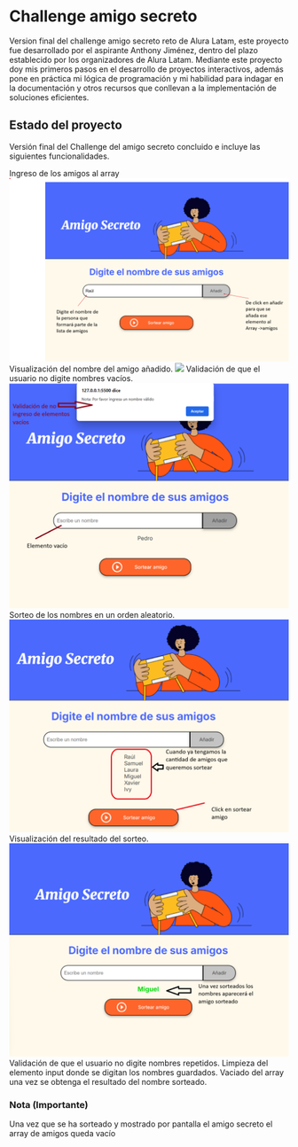 # Challenge amigo secreto
Version final del challenge amigo secreto reto de Alura Latam, este proyecto fue desarrollado por el aspirante Anthony Jiménez, dentro del plazo establecido por los organizadores de Alura Latam. Mediante este proyecto doy mis primeros pasos en el desarrollo de proyectos interactivos, además pone en práctica mi lógica de programación y mi habilidad para indagar en la documentación y otros recursos que conllevan a la implementación de soluciones eficientes.
<h2>Estado del proyecto</h2>
<p>
    Versión final del Challenge del amigo secreto concluido e incluye las siguientes funcionalidades.
    <p>Ingreso de los amigos al array
    <img src = "assets/insertar-amigo.png"></img>
    Visualización del nombre del amigo añadido.
    <img src = "assets/amigo-añadido.png">
    Validación de que el usuario no digite nombres vacíos.
    <img src = "assets/validacion_elementos_vacios.png">
    Sorteo de los nombres en un orden aleatorio.
    <img src = "assets/explicacion-sortear-amigo.png">
    Visualización del resultado del sorteo.
    <img src = "assets/resultado-amigo-sorteado.png">
    Validación de que el usuario no digite nombres repetidos.
    Limpieza del elemento input donde se digitan los nombres guardados.
    Vaciado del array una vez se obtenga el resultado del nombre sorteado.

 <h3>Nota (Importante)</h3>
    Una vez que se ha sorteado y mostrado por pantalla el amigo secreto el array de amigos queda vacío
</p>